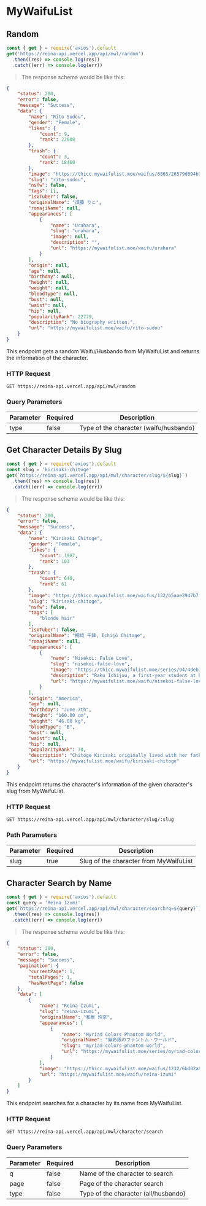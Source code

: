 # MyWaifuList

## Random

```js
const { get } = require('axios').default
get('https://reina-api.vercel.app/api/mwl/random')
  .then((res) => console.log(res))
  .catch((err) => console.log(err))
```

> The response schema would be like this:

```JSON
{
    "status": 200,
    "error": false,
    "message": "Success",
    "data": {
        "name": "Rito Sudou",
        "gender": "Female",
        "likes": {
            "count": 9,
            "rank": 22608
        },
        "trash": {
            "count": 3,
            "rank": 18460
        },
        "image": "https://thicc.mywaifulist.moe/waifus/6865/26579d094b7569696a46e14802608e4b65af340c7150bd1ef2866524ff6c7fa6_thumb.jpeg",
        "slug": "rito-sudou",
        "nsfw": false,
        "tags": [],
        "isVTuber": false,
        "originalName": "須藤 りと",
        "romajiName": null,
        "appearances": [
            {
                "name": "Urahara",
                "slug": "urahara",
                "image": null,
                "description": "",
                "url": "https://mywaifulist.moe/waifu/urahara"
            }
        ],
        "origin": null,
        "age": null,
        "birthday": null,
        "height": null,
        "weight": null,
        "bloodType": null,
        "bust": null,
        "waist": null,
        "hip": null,
        "popularityRank": 22779,
        "description": "No biography written.",
        "url": "https://mywaifulist.moe/waifu/rito-sudou"
    }
}
```

This endpoint gets a random Waifu/Husbando from MyWaifuList and returns the information of the character.

### HTTP Request
`GET https://reina-api.vercel.app/api/mwl/random`

### Query Parameters
Parameter | Required | Description
--------- | -------- | -----------
type        | false     | Type of the character (waifu/husbando)

## Get Character Details By Slug

```js
const { get } = require('axios').default
const slug = 'kirisaki-chitoge'
get(`https://reina-api.vercel.app/api/mwl/character/slug/${slug}`)
  .then((res) => console.log(res))
  .catch((err) => console.log(err))
```

> The response schema would be like this:

```JSON
{
    "status": 200,
    "error": false,
    "message": "Success",
    "data": {
        "name": "Kirisaki Chitoge",
        "gender": "Female",
        "likes": {
            "count": 1987,
            "rank": 103
        },
        "trash": {
            "count": 640,
            "rank": 61
        },
        "image": "https://thicc.mywaifulist.moe/waifus/132/b5aae2947b7f7419d9f332f07a275db6784d9100bd003fc2a4fd4f382790c7b4_thumb.png",
        "slug": "kirisaki-chitoge",
        "nsfw": false,
        "tags": [
            "blonde hair"
        ],
        "isVTuber": false,
        "originalName": "桐崎 千棘, Ichijō Chitoge",
        "romajiName": null,
        "appearances": [
            {
                "name": "Nisekoi: False Love",
                "slug": "nisekoi-false-love",
                "image": "https://thicc.mywaifulist.moe/series/94/4deb14f4a2ab2b7f04a95db39f8ba2c2a2d5a20ba73988c79f1c0195ccd0066c_thumbnail.jpeg",
                "description": "Raku Ichijou, a first-year student at Bonyari High School, is the sole heir to an intimidating yakuza family. Ten years ago, Raku made a promise to his childhood friend. Now, all he has to go on is a pendant with a lock, which can only be unlocked with the key which the girl took with her when they parted.\r\n\r\nNow, years later, Raku has grown into a typical teenager, and all he wants is to remain as uninvolved in his yakuza background as possible while spending his school days alongside his middle school crush Kosaki Onodera. However, when the American Bee Hive Gang invades his family's turf, Raku's idyllic romantic dreams are sent for a toss as he is dragged into a frustrating conflict: Raku is to pretend that he is in a romantic relationship with Chitoge Kirisaki, the beautiful daughter of the Bee Hive's chief, so as to reduce the friction between the two groups. Unfortunately, reality could not be farther from this whopping lie—Raku and Chitoge fall in hate at first sight, as the girl is convinced he is a pathetic pushover, and in Raku's eyes, Chitoge is about as attractive as a savage gorilla. \r\n\r\nNisekoi follows the daily antics of this mismatched couple who have been forced to get along for the sake of maintaining the city's peace. With many more girls popping up his life, all involved with Raku's past somehow, his search for the girl who holds his heart and his promise leads him in more unexpected directions than he expects.\r\n\r\n[Written by MAL Rewrite]",
                "url": "https://mywaifulist.moe/waifu/nisekoi-false-love"
            }
        ],
        "origin": "America",
        "age": null,
        "birthday": "June 7th",
        "height": "160.00 cm",
        "weight": "46.00 kg",
        "bloodType": "B",
        "bust": null,
        "waist": null,
        "hip": null,
        "popularityRank": 78,
        "description": "Chitoge Kirisaki originally lived with her father in the United States until she transferred to another school in Japan — where she is now currently residing in. With her father being the leader of the infamous Bee Hive Gang, it has effectively caused multiple problems for Chitoge during her childhood as she was unable to make friends very easily due to being under constant watch by her bodyguard, Claude. However, when she was young, she met and befriended a hitwoman in-training, Tsugumi, who, to the current day, she is still friends with. Chitoge also seems to have a few problems with her mother, who has very high expectations for her, making Chitoge somewhat of a perfectionist who excels in both sports and academics.\n\nAt some point during her childhood, Chitoge had become close friends with Raku, Kosaki, Marika, and Yui through a summer vacation in Tegu Plateau. Chitoge and Kosaki had the strongest relationship between the whole group and both shared a love for a picture book Chitoge owned which was about a princess and prince falling in love and reuniting in heaven. Chitoge decided to give Kosaki the picture book as a sign of friendship and remembrance when they can longer see each other.",
        "url": "https://mywaifulist.moe/waifu/kirisaki-chitoge"
    }
}
```

This endpoint returns the character's information of the given character's slug from MyWaifuList.

### HTTP Request
`GET https://reina-api.vercel.app/api/mwl/character/slug/:slug`

### Path Parameters
Parameter | Required | Description
--------- | -------- | -----------
slug     | true     | Slug of the character from MyWaifuList

## Character Search by Name

```js
const { get } = require('axios').default
const query = 'Reina Izumi'
get(`https://reina-api.vercel.app/api/mwl/character/search?q=${query}`)
  .then((res) => console.log(res))
  .catch((err) => console.log(err))
```

> The response schema would be like this:

```JSON
{
    "status": 200,
    "error": false,
    "message": "Success",
    "pagination": {
        "currentPage": 1,
        "totalPages": 1,
        "hasNextPage": false
    },
    "data": [
        {
            "name": "Reina Izumi",
            "slug": "reina-izumi",
            "originalName": "和泉 玲奈",
            "appearances": [
                {
                    "name": "Myriad Colors Phantom World",
                    "originalName": "無彩限のファントム・ワールド",
                    "slug": "myriad-colors-phantom-world",
                    "url": "https://mywaifulist.moe/series/myriad-colors-phantom-world"
                }
            ],
            "image": "https://thicc.mywaifulist.moe/waifus/1232/6bd02a8775a3c1fe7632fc15545fab102af034df9a33d23e6d4fd58d15b28911_thumb.jpg",
            "url": "https://mywaifulist.moe/waifu/reina-izumi"
        }
    ]
}
```

This endpoint searches for a character by its name from MyWaifuList.

### HTTP Request
`GET https://reina-api.vercel.app/api/mwl/character/search`

### Query Parameters
Parameter | Required | Description
--------- | -------- | -----------
q        | false     | Name of the character to search
page     | false     | Page of the character search
type     | false     | Type of the character (all/husbando)